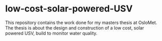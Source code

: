 # low-cost-solar-powered-USV
This repository contains the work done for my masters thesis at OsloMet. The thesis is about the design and construction of a low cost, solar powered USV, build to monitor water quality.
